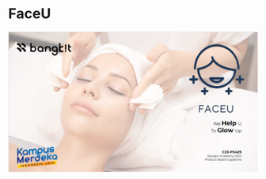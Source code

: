 # FaceU

![alt text](https://github.com/dannriev/FaceU/blob/master/FaceU%20background.png?raw=true)
